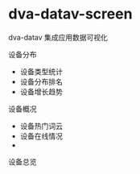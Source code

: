 # dva-datav-screen
dva-datav 集成应用数据可视化

设备分布

- 设备类型统计
- 设备分布排名
- 设备增长趋势


设备概况

- 设备热门词云
- 设备在线情况
- 


设备总览

